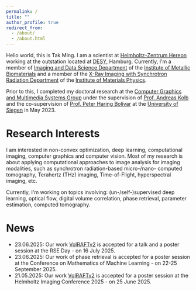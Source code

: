 ```yaml
---
permalink: /
title: ""
author_profile: true
redirect_from: 
  - /about/
  - /about.html
---
```


Hello world, this is Tak Ming. I am a scientist at [Helmholtz-Zentrum Hereon](https://www.hereon.de/index.php.en) working at the outstation located at [DESY](https://www.desy.de/index_eng.html), Hamburg.
Currently, I'm a member of [Imaging and Data Science Department](https://www.hereon.de/institutes/metallic_biomaterials/imaging_and_data_science/index.php.en) of the [Institute of Metallic Biomaterials](https://www.hereon.de/institutes/metallic_biomaterials/index.php.en) and a member of the [X-Ray Imaging with Synchrotron Radiation Department](https://www.hereon.de/institutes/materials_physics/team/index.php.en) of the [Institute of Materials Physics](https://www.hereon.de/institutes/materials_physics/index.php.en).

Prior to this, I completed my doctoral research at the [Computer Graphics and Multimedia Systems Group](https://www.cg.informatik.uni-siegen.de/en) under the supervision of [Prof. Andreas Kolb](https://www.cg.informatik.uni-siegen.de/en/kolb-andreas) and the co-supervision of [Prof. Peter Haring Bolívar](https://www.hqe.eti.uni-siegen.de/en/member.html) at the [University of Siegen](https://www.uni-siegen.de) in May 2023.

Research Interests
======
I am interested in non-convex optimization, deep learning, computational imaging, computer graphics and computer vision.
Most of my research is about applying computational approaches to image analysis for imaging modalities, such as synchrotron radiation-based micro-/nano- computed tomography, Terahertz (THz) imaging, Time-of-Flight, hyperspectral imaging, etc.

Currently, I'm working on topics involving: (un-/self-)supervised deep learning, optical flow, digital volume correlation, phase retrieval, parameter estimation, computed tomography.

News
======
- 23.06.2025: Our work [VolRAFTv2](/talks/2025-07-16-RSEDay) is accepted for a talk and a poster session at the RSE Day - on 16 July 2025.
- 23.06.2025: Our work of phase retrieval is accepted for a poster session at the Conference on Mathematics of Machine Learning - on 22-25 September 2025.
- 21.05.2025: Our work [VolRAFTv2](/talks/2025-06-25-HelmholtzImaging) is accepted for a poster session at the Helmholtz Imaging Conference 2025 - on 25 June 2025.
<!-- - 24.04.2024: Our paper [VolRAFT](/publication/2024-wong2024volraft) is accepted for oral presentation at the CVPR workshops - Computer Vision for Materials Science (CV4MS) - on 18 June 2024.
- 24.04.2024: Our paper [VolRAFT](/publication/2024-wong2024volraft) is accepted for a poster session at the CVPR workshops - Computer Vision for Science (CV4Science) - on 17 June 2024.
- 24.04.2024: Our paper [VolRAFT](/publication/2024-wong2024volraft) is accepted for a talk at the Helmholtz Imaging Conference - on 14 May 2024. -->
